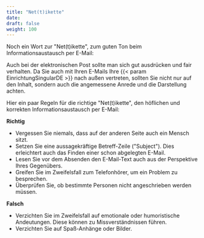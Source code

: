 ```yaml
---
title: "Net(t)ikette"
date: 
draft: false
weight: 100
---
```


Noch ein Wort zur "Net(t)ikette", zum guten Ton beim Informationsaustausch per E-Mail:

Auch bei der elektronischen Post sollte man sich gut ausdrücken und fair verhalten. Da Sie auch mit Ihren E-Mails Ihre {{< param EinrichtungSingularDE >}} nach außen vertreten, sollten Sie nicht nur auf den Inhalt, sondern auch die angemessene Anrede und die Darstellung achten.

Hier ein paar Regeln für die richtige "Net(t)ikette", den höflichen und korrekten Informationsaustausch per E-Mail:

**Richtig**

- Vergessen Sie niemals, dass auf der anderen Seite auch ein Mensch sitzt.
- Setzen Sie eine aussagekräftige Betreff-Zeile ("Subject"). Dies erleichtert auch das Finden einer schon abgelegten E-Mail.
- Lesen Sie vor dem Absenden den E-Mail-Text auch aus der Perspektive Ihres Gegenübers.
- Greifen Sie im Zweifelsfall zum Telefonhörer, um ein Problem zu besprechen.
- Überprüfen Sie, ob bestimmte Personen nicht angeschrieben werden müssen.

**Falsch**

- Verzichten Sie im Zweifelsfall auf emotionale oder humoristische Andeutungen. Diese können zu Missverständnissen führen.
- Verzichten Sie auf Spaß-Anhänge oder Bilder.